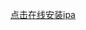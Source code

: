 <a href="itms-services://?action=download-manifest&url=https://你的网站地址/manifest.plist">点击在线安装ipa</a>

